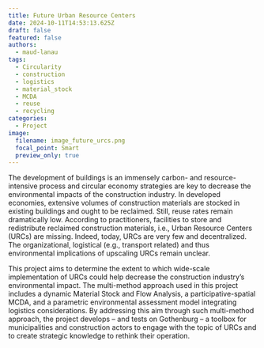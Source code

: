 ```yaml
---
title: Future Urban Resource Centers
date: 2024-10-11T14:53:13.625Z
draft: false
featured: false
authors:
  - maud-lanau
tags:
  - Circularity
  - construction
  - logistics
  - material_stock
  - MCDA
  - reuse
  - recycling
categories:
  - Project
image:
  filename: image_future_urcs.png
  focal_point: Smart
  preview_only: true
---
```

The development of buildings is an immensely carbon- and resource-intensive process and circular economy strategies are key to decrease the environmental impacts of the construction industry. In developed economies, extensive volumes of construction materials are stocked in existing buildings and ought to be reclaimed. Still, reuse rates remain dramatically low. According to practitioners, facilities to store and redistribute reclaimed construction materials, i.e., Urban Resource Centers (URCs) are missing. Indeed, today, URCs are very few and decentralized. The organizational, logistical (e.g., transport related) and thus environmental implications of upscaling URCs remain unclear. 


This project aims to determine the extent to which wide-scale implementation of URCs could help decrease the construction industry’s environmental impact. The multi-method approach used in this project includes a dynamic Material Stock and Flow Analysis, a participative-spatial MCDA, and a parametric environmental assessment model integrating logistics considerations. By addressing this aim through such multi-method approach, the project develops – and tests on Gothenburg – a toolbox for municipalities and construction actors to engage with the topic of URCs and to create strategic knowledge to rethink their operation.